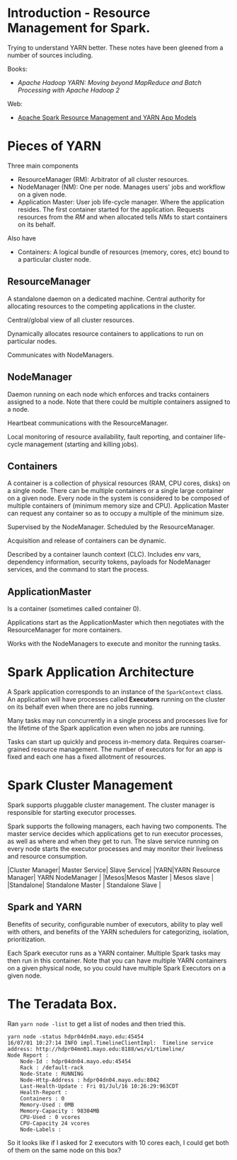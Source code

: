 # Introduction - Resource Management for Spark.

Trying to understand YARN better. These notes have been gleened from a number of sources including.

Books:

- _Apache Hadoop YARN:  Moving beyond MapReduce and Batch Processing with Apache Hadoop 2_ 

Web:

- [Apache Spark Resource Management and YARN App Models](http://blog.cloudera.com/blog/2014/05/apache-spark-resource-management-and-yarn-app-models/)

# Pieces of YARN

Three main components

- ResourceManager (RM):  Arbitrator of all cluster resources.
- NodeManager (NM):  One per node. Manages users' jobs and workflow on a given node.
- Application Master:  User job life-cycle manager. Where the application resides. The first container started for the application. Requests resources from the *RM* and when allocated tells *NMs* to start containers on its behalf.

Also have

- Containers:  A logical bundle of resources (memory, cores, etc) bound to a particular cluster node.

## ResourceManager

A standalone daemon on a dedicated machine.
Central authority for allocating resources to the competing applications in the cluster.

Central/global view of all cluster resources.

Dynamically allocates resource containers to applications to run on particular nodes.

Communicates with NodeManagers.

## NodeManager

Daemon running on each node which enforces and tracks containers assigned to a node. Note that there could be multiple containers assigned to a node.

Heartbeat communications with the ResourceManager.

Local monitoring of resource availability, fault reporting, and container life-cycle management (starting and killing jobs).



## Containers

A container is a collection of physical resources (RAM, CPU cores, disks) on a single node. There can be multiple containers or a single large container on a given node. Every node in the system is considered to be composed of multiple containers of (minimum memory size and CPU). Application Master can request any container so as to occupy a multiple of the minimum size.

Supervised by the NodeManager.
Scheduled by the ResourceManager.

Acquisition and release of containers can be dynamic.

Described by a container launch context (CLC). Includes env vars, dependency information, security tokens, payloads for NodeManager services, and the command to start the process.

## ApplicationMaster

Is a container (sometimes called container 0).

Applications start as the ApplicationMaster which then negotiates with the ResourceManager for more containers.

Works with the NodeManagers to execute and monitor the running tasks.
# Spark Application Architecture

A Spark application corresponds to an instance of the `SparkContext` class. An application will have processes called **Executors** running on the cluster on its behalf even when there are no jobs running.

Many tasks may run concurrently in a single process and processes live for the lifetime of the Spark application even when no jobs are running.

Tasks can start up quickly and process in-memory data. Requires coarser-grained resource management. The number of executors for for an app is fixed and each one has a fixed allotment of resources.

# Spark Cluster Management

Spark supports pluggable cluster management. The cluster manager is responsible for starting executor processes.

Spark supports the following managers, each having two components. The master service decides which applications get to run executor processes, as well as where and when they get to run. The slave service running on every node starts the executor processes and may monitor their liveliness and resource consumption.


|Cluster Manager| Master Service| Slave Service|
|YARN|YARN Resource Manager| YARN NodeManager |
|Mesos|Mesos Master | Mesos slave |
|Standalone| Standalone Master | Standalone Slave |

## Spark and YARN

Benefits of security, configurable number of executors, ability to
play well with others, and benefits of the YARN schedulers for
categorizing, isolation, prioritization.

Each Spark executor runs as a YARN container. Multiple Spark tasks may
then run in this container. Note that you can have multiple YARN
containers on a given physical node, so you could have multiple Spark
Executors on a given node.


# The Teradata Box.

Ran `yarn node -list` to get a list of nodes and then tried this.

```
yarn node -status hdpr04dn04.mayo.edu:45454
16/07/01 10:27:14 INFO impl.TimelineClientImpl:  Timeline service address: http://hdpr04mn01.mayo.edu:8188/ws/v1/timeline/
Node Report :
    Node-Id : hdpr04dn04.mayo.edu:45454
    Rack : /default-rack
    Node-State : RUNNING
    Node-Http-Address : hdpr04dn04.mayo.edu:8042
    Last-Health-Update : Fri 01/Jul/16 10:26:29:963CDT
    Health-Report :
    Containers : 0
    Memory-Used : 0MB
    Memory-Capacity : 98304MB
    CPU-Used : 0 vcores
    CPU-Capacity 24 vcores
    Node-Labels :
```

So it looks like if I asked for 2 executors with 10 cores each, I
could get both of them on the same node on this box?

